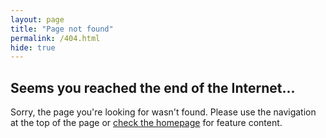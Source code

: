 ```yaml
---
layout: page
title: "Page not found"
permalink: /404.html
hide: true
---
```


## Seems you reached the end of the Internet...

Sorry, the page you're looking for wasn't found. Please use the navigation at the top of the page or [check the homepage](/) for feature content.
